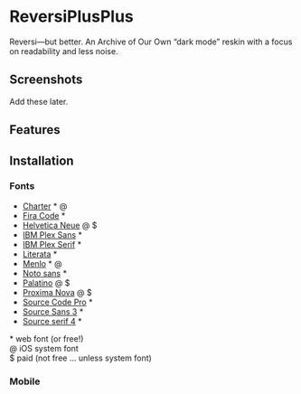 # ReversiPlusPlus
Reversi—but better. An Archive of Our Own “dark mode” reskin with a focus on readability and less noise.

## Screenshots
Add these later.

## Features


## Installation


### Fonts
- [Charter](https://fontesk.com/charter-typeface/) * @
- [Fira Code](https://fonts.google.com/specimen/Fira+Code) *
- [Helvetica Neue](https://www.myfonts.com/collections/neue-helvetica-font-linotype) @ $
- [IBM Plex Sans](https://fonts.google.com/specimen/IBM+Plex+Sans) *
- [IBM Plex Serif](https://fonts.google.com/specimen/IBM+Plex+Serif) *
- [Literata](https://fonts.google.com/specimen/Literata) *
- [Menlo](https://github.com/hbin/top-programming-fonts/blob/master/Menlo-Regular.ttf) * @
- [Noto sans](https://fonts.google.com/specimen/Noto+Sans) *
- [Palatino](https://www.myfonts.com/collections/palatino-font-linotype) @ $
- [Proxima Nova](https://fonts.adobe.com/fonts/proxima-nova) @ $
- [Source Code Pro](https://fonts.google.com/specimen/Source+Code+Pro) *
- [Source Sans 3](https://fonts.google.com/specimen/Source+Sans+3) *
- [Source serif 4](https://fonts.google.com/specimen/Source+Serif+4) *

\* web font (or free!)  
\@ iOS system font  
$ paid (not free ... unless system font)

### Mobile
